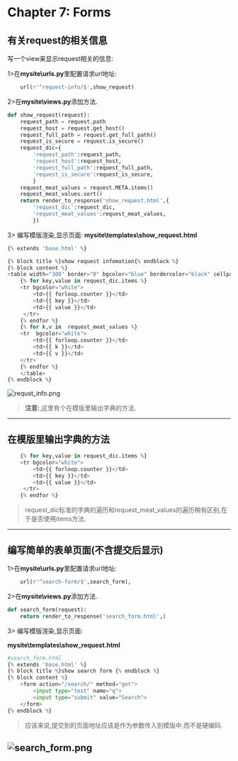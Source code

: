 # Chapter 7: Forms

## 有关request的相关信息

写一个view来显示request相关的信息:

1>在**mysite\urls.py**里配置请求url地址:
```python
    url(r'^request-info/$',show_request)
```

2>在**mysite\views.py**添加方法.
 
```python
def show_request(request):
    request_path = request.path
    request_host = request.get_host()
    request_full_path = request.get_full_path()
    request_is_secure = request.is_secure()
    request_dic={
        'request_path':request_path,
        'request_host':request_host,
        'request_full_path':request_full_path,
        'request_is_secure':request_is_secure,
        }
    request_meat_values = request.META.items()
    request_meat_values.sort()
    return render_to_response('show_request.html',{
        'request_dic':request_dic,
        'request_meat_values':request_meat_values,
        })
```
3> 编写模版渲染,显示页面:
**mysite\templates\show_request.html**
```python
{% extends 'base.html' %}

{% block title %}show request infomation{% endblock %}
{% block content %}
<table width="300" border="0" bgcolor="blue" bordercolor="black" cellpadding="5" cellspacing="1">
	{% for key,value in request_dic.items %} 
	<tr bgcolor="white">              
		<td>{{ forloop.counter }}</td>            
		<td>{{ key }}</td>            
		<td>{{ value }}</td>            
	 </tr>
	{% endfor %}
	{% for k,v in  request_meat_values %}
	<tr  bgcolor="white">
		<td>{{ forloop.counter }}</td> 
		<td>{{ k }}</td>
		<td>{{ v }}</td>
	</tr>
	{% endfor %}
	</table>
{% endblock %}
```
![requst_info.png](https://raw.githubusercontent.com/urmyfaith/NotesOfDjangoBook/master/notes/images/requst_info.png)

> **注意:**,这里有个在模版里输出字典的方法.

----

## 在模版里输出字典的方法

```python
    {% for key,value in request_dic.items %} 
	<tr bgcolor="white">              
		<td>{{ forloop.counter }}</td>            
		<td>{{ key }}</td>            
		<td>{{ value }}</td>            
	 </tr>
	{% endfor %}
```
> request_dic标准的字典的遍历和request_meat_values的遍历稍有区别,在于是否使用items方法.

---

## 编写简单的表单页面(不含提交后显示)


1>在**mysite\urls.py**里配置请求url地址:

```python
    url(r'^search-form/$',search_form),
```

2>在**mysite\views.py**添加方法.

```python
def search_form(request):
    return render_to_response('search_form.html',)
```

3> 编写模版渲染,显示页面:

**mysite\templates\show_request.html**

```python
#search_form.html
{% extends 'base.html' %}
{% block title %}show search form {% endblock %}
{% block content %}
	<form action="/search/" method="get">
        <input type="text" name="q">
        <input type="submit" value="Search">
    </form>
{% endblock %}
```

> 应该来说,提交到的页面地址应该是作为参数传入到模版中,而不是硬编码.

![search_form.png](https://raw.githubusercontent.com/urmyfaith/NotesOfDjangoBook/master/notes/images/search_form.png)
----
